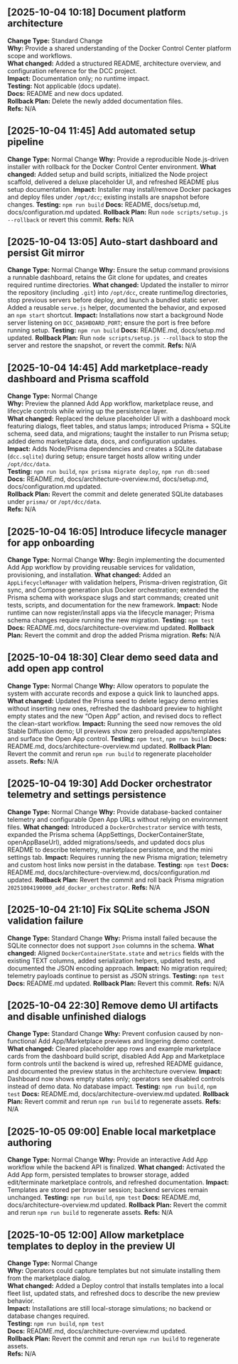 ## [2025-10-04 10:18] Document platform architecture
**Change Type:** Standard Change  
**Why:** Provide a shared understanding of the Docker Control Center platform scope and workflows.  
**What changed:** Added a structured README, architecture overview, and configuration reference for the DCC project.  
**Impact:** Documentation only; no runtime impact.  
**Testing:** Not applicable (docs update).  
**Docs:** README and new docs updated.  
**Rollback Plan:** Delete the newly added documentation files.  
**Refs:** N/A

## [2025-10-04 11:45] Add automated setup pipeline
**Change Type:** Normal Change
**Why:** Provide a reproducible Node.js-driven installer with rollback for the Docker Control Center environment.
**What changed:** Added setup and build scripts, initialized the Node project scaffold, delivered a deluxe placeholder UI, and refreshed README plus setup documentation.
**Impact:** Installer may install/remove Docker packages and deploy files under `/opt/dcc`; existing installs are snapshot before changes.
**Testing:** `npm run build`
**Docs:** README, docs/setup.md, docs/configuration.md updated.
**Rollback Plan:** Run `node scripts/setup.js --rollback` or revert this commit.
**Refs:** N/A

## [2025-10-04 13:05] Auto-start dashboard and persist Git mirror
**Change Type:** Normal Change
**Why:** Ensure the setup command provisions a runnable dashboard, retains the Git clone for updates, and creates required runtime directories.
**What changed:** Updated the installer to mirror the repository (including `.git`) into `/opt/dcc`, create runtime/log directories, stop previous servers before deploy, and launch a bundled static server. Added a reusable `serve.js` helper, documented the behavior, and exposed an `npm start` shortcut.
**Impact:** Installations now start a background Node server listening on `DCC_DASHBOARD_PORT`; ensure the port is free before running setup.
**Testing:** `npm run build`
**Docs:** README.md, docs/setup.md updated.
**Rollback Plan:** Run `node scripts/setup.js --rollback` to stop the server and restore the snapshot, or revert the commit.
**Refs:** N/A

## [2025-10-04 14:45] Add marketplace-ready dashboard and Prisma scaffold
**Change Type:** Normal Change  
**Why:** Preview the planned Add App workflow, marketplace reuse, and lifecycle controls while wiring up the persistence layer.  
**What changed:** Replaced the deluxe placeholder UI with a dashboard mock featuring dialogs, fleet tables, and status lamps; introduced Prisma + SQLite schema, seed data, and migrations; taught the installer to run Prisma setup; added demo marketplace data, docs, and configuration updates.  
**Impact:** Adds Node/Prisma dependencies and creates a SQLite database (`dcc.sqlite`) during setup; ensure target hosts allow writing under `/opt/dcc/data`.  
**Testing:** `npm run build`, `npx prisma migrate deploy`, `npm run db:seed`  
**Docs:** README.md, docs/architecture-overview.md, docs/setup.md, docs/configuration.md updated.  
**Rollback Plan:** Revert the commit and delete generated SQLite databases under `prisma/` or `/opt/dcc/data`.  
**Refs:** N/A

## [2025-10-04 16:05] Introduce lifecycle manager for app onboarding
**Change Type:** Normal Change
**Why:** Begin implementing the documented Add App workflow by providing reusable services for validation, provisioning, and installation.
**What changed:** Added an `AppLifecycleManager` with validation helpers, Prisma-driven registration, Git sync, and Compose generation plus Docker orchestration; extended the Prisma schema with workspace slugs and start commands; created unit tests, scripts, and documentation for the new framework.
**Impact:** Node runtime can now register/install apps via the lifecycle manager; Prisma schema changes require running the new migration.
**Testing:** `npm test`
**Docs:** README.md, docs/architecture-overview.md updated.
**Rollback Plan:** Revert the commit and drop the added Prisma migration.
**Refs:** N/A

## [2025-10-04 18:30] Clear demo seed data and add open app control
**Change Type:** Normal Change
**Why:** Allow operators to populate the system with accurate records and expose a quick link to launched apps.
**What changed:** Updated the Prisma seed to delete legacy demo entries without inserting new ones, refreshed the dashboard preview to highlight empty states and the new “Open App” action, and revised docs to reflect the clean-start workflow.
**Impact:** Running the seed now removes the old Stable Diffusion demo; UI previews show zero preloaded apps/templates and surface the Open App control.
**Testing:** `npm test`, `npm run build`
**Docs:** README.md, docs/architecture-overview.md updated.
**Rollback Plan:** Revert the commit and rerun `npm run build` to regenerate placeholder assets.
**Refs:** N/A

## [2025-10-04 19:30] Add Docker orchestrator telemetry and settings persistence
**Change Type:** Normal Change
**Why:** Provide database-backed container telemetry and configurable Open App URLs without relying on environment files.
**What changed:** Introduced a `DockerOrchestrator` service with tests, expanded the Prisma schema (AppSettings, DockerContainerState, openAppBaseUrl), added migrations/seeds, and updated docs plus README to describe telemetry, marketplace persistence, and the mini settings tab.
**Impact:** Requires running the new Prisma migration; telemetry and custom host links now persist in the database.
**Testing:** `npm test`
**Docs:** README.md, docs/architecture-overview.md, docs/configuration.md updated.
**Rollback Plan:** Revert the commit and roll back Prisma migration `20251004190000_add_docker_orchestrator`.
**Refs:** N/A

## [2025-10-04 21:10] Fix SQLite schema JSON validation failure
**Change Type:** Standard Change
**Why:** Prisma install failed because the SQLite connector does not support `Json` columns in the schema.
**What changed:** Aligned `DockerContainerState.state` and `metrics` fields with the existing TEXT columns, added serialization helpers, updated tests, and documented the JSON encoding approach.
**Impact:** No migration required; telemetry payloads continue to persist as JSON strings.
**Testing:** `npm test`
**Docs:** README.md updated.
**Rollback Plan:** Revert this commit.
**Refs:** N/A

## [2025-10-04 22:30] Remove demo UI artifacts and disable unfinished dialogs
**Change Type:** Standard Change
**Why:** Prevent confusion caused by non-functional Add App/Marketplace previews and lingering demo content.
**What changed:** Cleared placeholder app rows and example marketplace cards from the dashboard build script, disabled Add App and Marketplace form controls until the backend is wired up, refreshed README guidance, and documented the preview status in the architecture overview.
**Impact:** Dashboard now shows empty states only; operators see disabled controls instead of demo data. No database impact.
**Testing:** `npm run build`, `npm test`
**Docs:** README.md, docs/architecture-overview.md updated.
**Rollback Plan:** Revert commit and rerun `npm run build` to regenerate assets.
**Refs:** N/A

## [2025-10-05 09:00] Enable local marketplace authoring
**Change Type:** Normal Change
**Why:** Provide an interactive Add App workflow while the backend API is finalized.
**What changed:** Activated the Add App form, persisted templates to browser storage, added edit/terminate marketplace controls, and refreshed documentation.
**Impact:** Templates are stored per browser session; backend services remain unchanged.
**Testing:** `npm run build`, `npm test`
**Docs:** README.md, docs/architecture-overview.md updated.
**Rollback Plan:** Revert the commit and rerun `npm run build` to regenerate assets.
**Refs:** N/A

## [2025-10-05 12:00] Allow marketplace templates to deploy in the preview UI
**Change Type:** Normal Change  
**Why:** Operators could capture templates but not simulate installing them from the marketplace dialog.  
**What changed:** Added a Deploy control that installs templates into a local fleet list, updated stats, and refreshed docs to describe the new preview behavior.  
**Impact:** Installations are still local-storage simulations; no backend or database changes required.  
**Testing:** `npm run build`, `npm test`  
**Docs:** README.md, docs/architecture-overview.md updated.  
**Rollback Plan:** Revert the commit and rerun `npm run build` to regenerate assets.  
**Refs:** N/A
